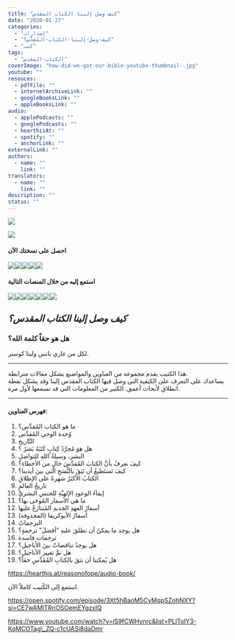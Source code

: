 ```yaml
---
title: "كيف وصل إلينا الكتاب المقدس"
date: "2020-01-27"
categories:
  - "إصدارات"
  - "كيف-وصل-إلينا-الكتاب-المُقدَّس؟"
  - "كتب"
tags:
  - "الكتاب-المقدس"
coverImage: "how-did-we-got-our-bible-youtube-thumbnail-.jpg"
youtube: ""
resouces:
  - pdfFile: ""
  - internetArchiveLink: ""
  - googleBooksLink: ""
  - appleBooksLink: ""
audio:
  - applePodcasts: ""
  - googlePodcasts: ""
  - hearthisAt: ""
  - spotify: ""
  - anchorLink: ""
externalLink: ""
authors:
  - name: ""
    link: ""
translators:
  - name: ""
    link: ""
description: ""
status: ""
---
```


![](images/bible-1068176.jpg)

![](https://arabcreationisthome.files.wordpress.com/2021/05/cover-how-did-we-got-our-bible.png?w=722)

#### احصل على نسختك الآن

[![](images/pdf.png)](https://arabcreationisthome.files.wordpress.com/2020/01/a5-pdf.pdf)[![](images/apple.png)](http://books.apple.com/us/book/id1568902464)[![](images/google-books.png)](https://books.google.lu/books?id=s6TJDwAAQBAJ&lpg=PP1&pg=PP1#v=onepage&q&f=false)[![](images/internet-archive.png)](https://archive.org/details/How-did-we-got-our-bible-arabic)[![](images/cmi.png)](https://creation.com/كيف-وصل-إلينا-الكتاب-المقدس؟)

#### استمع إليه من خلال المنصات التالية

[![](images/apple-podcasts-1.png)](https://podcasts.apple.com/lu/podcast/%D9%81%D9%8A-%D8%A7%D9%84%D8%A8%D8%AF%D8%A1/id1544597228?i=1000502145575)[![](images/google-podcasts.png)](https://podcasts.google.com?feed=aHR0cHM6Ly9hbmNob3IuZm0vcy81MTVjMjljNC9wb2RjYXN0L3Jzcw%3D%3D&episode=MmViZDdlZTYtZTJkMS00YzFlLTgyNDMtY2IxZjAyNGFkMWEw)[![](images/spotify.png)](https://open.spotify.com/episode/3Xt5hBaoM5CyMqpSZohNXY?si=CE7wAMlTRnOSOemEYgzxlQ)[![](images/hearthis.at_.png)](https://hearthis.at/reasonofope/audio-book/)[![](images/anchor-2.png)](https://anchor.fm/reason-of-hope4/episodes/ep-eskehe)[![](images/breaker.png)](https://www.breaker.audio/sbb-lrj/e/83132383)[![](images/youtube.png)](https://www.youtube.com/watch?v=jS9fCWHvnrc&list=PLlToIY3-KqMCOTag_ZQ-c1cUASi8daDmr)

## **_كيف وصل إلينا الكتاب المقدس؟_**

### هل هو حقاً كلمة الله؟

لكل من غاري باتس وليتا كوسنر.

[](https://creation.com/كيف-وصل-إلينا-الكتاب-المقدس؟)

---

هذا الكتيب يقدم مجموعة من العناوين والمواضيع بشكل مقالات مترابطة.   
يساعدك على التعرف على الكيفية التي وصل فيها الكتاب المقدس إلينا وقد يشكل نقطة انطلاق لأبحاث أعمق. الكثير من المعلومات التي قد تسمعها لأول مرة.

---

#### فهرس العناوين:

1. ما هو الكتاب المُقدَّس؟
2. وُحدة الوحي المُقدَّس
3. التَّاريخ
4. هل هوَ مُجرَّدُ كِتابٍ كَتَبَهُ بَشرٌ ؟
5. البشر، وسيلةُ اللهِ للتواصلِ
6. كيفَ نعرفُ بأنَّ الكتابَ المُقدَّسَ خالٍ من الأخطاءِ؟
7. كيفَ نَستَطيعُ أن نَثِقَ بالنُّسَخِ التي بينَ أيدينا؟
8. الكتابُ الأكثرُ شهرةً على الإطلاقِ
9. تاريخُ العالمِ
10. إيفاءُ الوعودِ الإلهيَّةِ للجنسِ البشريِّ
11. ما هي الأسفار المُوحَى بها؟
12. أسفارُ العهدِ الجديدِ المُتنازَعُ عليها
13. أسفارُ الأبوكريفا (المحذوفة)
14. الترجماتُ
15. هل يوجد ما يمكنُ أن نطلقَ عليهِ “أفضلَ” ترجمةٍ؟
16. ترجمات فاسدة
17. هل يوجدُ تناقضاتٌ بينَ الأناجيلِ؟
18. هل تمَّ تغيير الأناجيل؟
19. هل يُمكننا أن نثقَ بالكتابِ المُقَدَّسِ حقاً؟

https://hearthis.at/reasonofope/audio-book/

استمع إلى الكُتيب كاملاً الآن.

https://open.spotify.com/episode/3Xt5hBaoM5CyMqpSZohNXY?si=CE7wAMlTRnOSOemEYgzxlQ

https://www.youtube.com/watch?v=jS9fCWHvnrc&list=PLlToIY3-KqMCOTag\_ZQ-c1cUASi8daDmr
